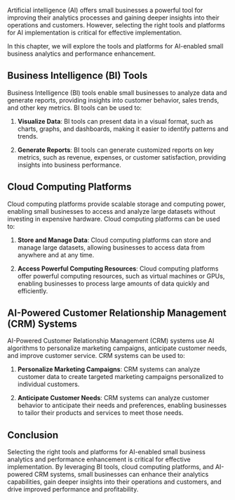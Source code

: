 

Artificial intelligence (AI) offers small businesses a powerful tool for improving their analytics processes and gaining deeper insights into their operations and customers. However, selecting the right tools and platforms for AI implementation is critical for effective implementation.

In this chapter, we will explore the tools and platforms for AI-enabled small business analytics and performance enhancement.

Business Intelligence (BI) Tools
--------------------------------

Business Intelligence (BI) tools enable small businesses to analyze data and generate reports, providing insights into customer behavior, sales trends, and other key metrics. BI tools can be used to:

1. **Visualize Data**: BI tools can present data in a visual format, such as charts, graphs, and dashboards, making it easier to identify patterns and trends.

2. **Generate Reports**: BI tools can generate customized reports on key metrics, such as revenue, expenses, or customer satisfaction, providing insights into business performance.

Cloud Computing Platforms
-------------------------

Cloud computing platforms provide scalable storage and computing power, enabling small businesses to access and analyze large datasets without investing in expensive hardware. Cloud computing platforms can be used to:

1. **Store and Manage Data**: Cloud computing platforms can store and manage large datasets, allowing businesses to access data from anywhere and at any time.

2. **Access Powerful Computing Resources**: Cloud computing platforms offer powerful computing resources, such as virtual machines or GPUs, enabling businesses to process large amounts of data quickly and efficiently.

AI-Powered Customer Relationship Management (CRM) Systems
---------------------------------------------------------

AI-Powered Customer Relationship Management (CRM) systems use AI algorithms to personalize marketing campaigns, anticipate customer needs, and improve customer service. CRM systems can be used to:

1. **Personalize Marketing Campaigns**: CRM systems can analyze customer data to create targeted marketing campaigns personalized to individual customers.

2. **Anticipate Customer Needs**: CRM systems can analyze customer behavior to anticipate their needs and preferences, enabling businesses to tailor their products and services to meet those needs.

Conclusion
----------

Selecting the right tools and platforms for AI-enabled small business analytics and performance enhancement is critical for effective implementation. By leveraging BI tools, cloud computing platforms, and AI-powered CRM systems, small businesses can enhance their analytics capabilities, gain deeper insights into their operations and customers, and drive improved performance and profitability.
